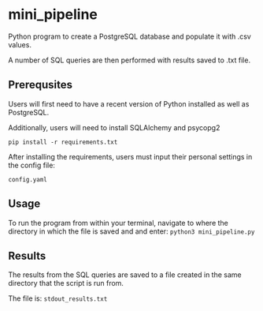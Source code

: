 # mini_pipeline
Python program to create a PostgreSQL database and populate it with .csv values. 

A number of SQL queries are then performed with results saved to .txt file.

## Prerequsites
Users will first need to have a recent version of Python installed as well as PostgreSQL.

Additionally, users will need to install SQLAlchemy and psycopg2

```pip install -r requirements.txt```

After installing the requirements, users must input their personal settings in the config file:

```config.yaml```

## Usage
To run the program from within your terminal, navigate to where the directory in which the file is saved and and enter:
```python3 mini_pipeline.py```

## Results
The results from the SQL queries are saved to a file created in the same directory that the script is run from.

The file is:
```stdout_results.txt```
